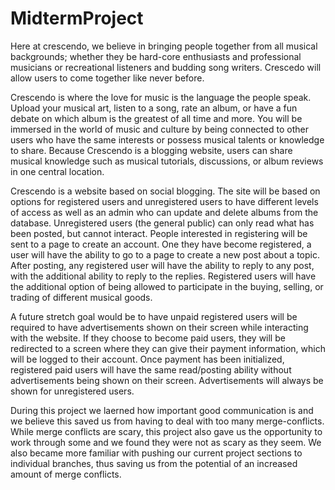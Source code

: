 # MidtermProject

  Here at crescendo, we believe in bringing people together from all musical backgrounds; whether they be hard-core enthusiasts and professional musicians or recreational listeners and budding song writers. Crescedo will allow users to come together like never before. 

  Crescendo is where the love for music is the language the people speak. Upload your musical art, listen to a song, rate an album, or have a fun debate on which album is the greatest of all time and more. You will be immersed in the world of music and culture by being connected to other users who have the same interests or possess musical talents or knowledge to share.
Because Crescendo is a blogging website, users can share musical knowledge such as musical tutorials, discussions, or album reviews in one central location. 

  Crescendo is a website based on social blogging. The site will be based on options for registered users and unregistered users to have different levels of access as well as an admin who can update and delete albums from the database. Unregistered users (the general public) can only read what has been posted, but cannot interact. People interested in registering will be sent to a page to create an account. One they have become registered, a user will have the ability to go to a page to create a new post about a topic. After posting, any registered user will have the ability to reply to any post, with the additional ability to reply to the replies. Registered users will have the additional option of being allowed to participate in the buying, selling, or trading of different musical goods. 



  A future stretch goal would be to have unpaid registered users will be required to have advertisements shown on their screen while interacting with the website. If they choose to become paid users, they will be redirected to a screen where they can give their payment information, which will be logged to their account. Once payment has been initialized, registered paid users will have the same read/posting ability without advertisements being shown on their screen.
Advertisements will always be shown for unregistered users.

  During this project we laerned how important good communication is and we believe this saved us from having to deal with too many merge-conflicts. While merge conflicts are scary, this project also gave us the opportunity to work through some and we found they were not as scary as they seem. We also became more familiar with pushing our current project sections to individual branches, thus saving us from the potential of an increased amount of merge conflicts. 

